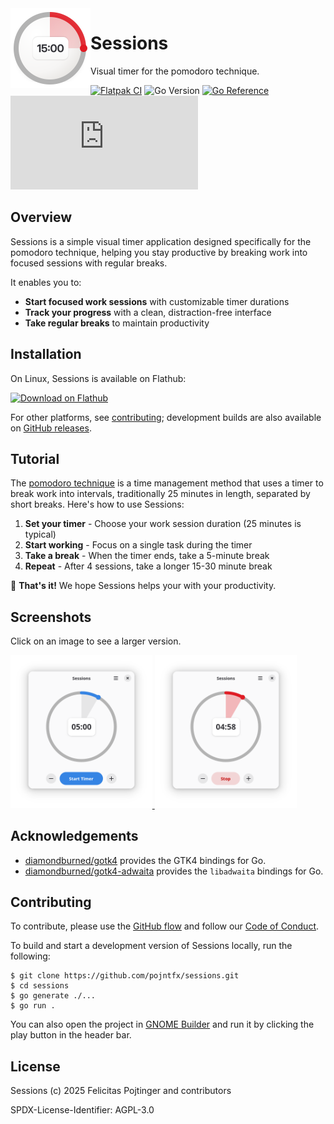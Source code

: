 <img alt="Project icon" style="vertical-align: middle;" src="./assets/meta/icon.svg" width="128" height="128" align="left">

# Sessions

Visual timer for the pomodoro technique.

[![Flatpak CI](https://github.com/pojntfx/sessions/actions/workflows/flatpak.yaml/badge.svg)](https://github.com/pojntfx/sessions/actions/workflows/flatpak.yaml)
![Go Version](https://img.shields.io/badge/go%20version-%3E=1.22-61CFDD.svg)
[![Go Reference](https://pkg.go.dev/badge/github.com/pojntfx/sessions.svg)](https://pkg.go.dev/github.com/pojntfx/sessions)
[![Matrix](https://img.shields.io/matrix/sessions:matrix.org)](https://matrix.to/#/#sessions:matrix.org?via=matrix.org)

## Overview

Sessions is a simple visual timer application designed specifically for the pomodoro technique, helping you stay productive by breaking work into focused sessions with regular breaks.

It enables you to:

- **Start focused work sessions** with customizable timer durations
- **Track your progress** with a clean, distraction-free interface
- **Take regular breaks** to maintain productivity

## Installation

On Linux, Sessions is available on Flathub:

<a href='https://flathub.org/apps/com.pojtinger.felicitas.Sessions'>
<img width='240' alt='Download on Flathub' src='https://flathub.org/api/badge?locale=en'/>
</a>

For other platforms, see [contributing](#contributing); development builds are also available on [GitHub releases](https://github.com/pojntfx/sessions/releases/tag/release-main).

## Tutorial

The [pomodoro technique](https://en.wikipedia.org/wiki/Pomodoro_Technique) is a time management method that uses a timer to break work into intervals, traditionally 25 minutes in length, separated by short breaks. Here's how to use Sessions:

1. **Set your timer** - Choose your work session duration (25 minutes is typical)
2. **Start working** - Focus on a single task during the timer
3. **Take a break** - When the timer ends, take a 5-minute break
4. **Repeat** - After 4 sessions, take a longer 15-30 minute break

🚀 **That's it!** We hope Sessions helps your with your productivity.

## Screenshots

Click on an image to see a larger version.

<a display="inline" href="./assets/meta/screenshot-initial.png?raw=true">
<img src="./assets/meta/screenshot-initial.png" width="45%" alt="Setting up a new timer session" title="Setting up a new timer session">
</a>

<a display="inline" href="./assets/meta/screenshot-running.png?raw=true">
<img src="./assets/meta/screenshot-running.png" width="45%" alt="Timer running during a work session" title="Timer running during a work session">
</a>

## Acknowledgements

- [diamondburned/gotk4](https://github.com/diamondburned/gotk4) provides the GTK4 bindings for Go.
- [diamondburned/gotk4-adwaita](https://github.com/diamondburned/gotk4-adwaita) provides the `libadwaita` bindings for Go.

## Contributing

To contribute, please use the [GitHub flow](https://guides.github.com/introduction/flow/) and follow our [Code of Conduct](./CODE_OF_CONDUCT.md).

To build and start a development version of Sessions locally, run the following:

```shell
$ git clone https://github.com/pojntfx/sessions.git
$ cd sessions
$ go generate ./...
$ go run .
```

You can also open the project in [GNOME Builder](https://flathub.org/apps/org.gnome.Builder) and run it by clicking the play button in the header bar.

## License

Sessions (c) 2025 Felicitas Pojtinger and contributors

SPDX-License-Identifier: AGPL-3.0
